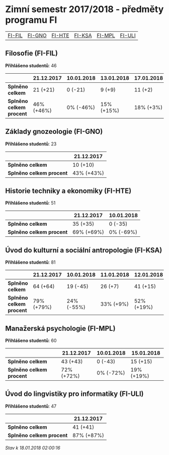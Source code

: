 # Zimní semestr 2017/2018 - předměty programu FI


| | | | | | |
|-|-|-|-|-|-|
|[FI-FIL](#filosofie-fi-fil) | [FI-GNO](#základy-gnozeologie-fi-gno) | [FI-HTE](#historie-techniky-a-ekonomiky-fi-hte) | [FI-KSA](#úvod-do-kulturní-a-sociální-antropologie-fi-ksa) | [FI-MPL](#manažerská-psychologie-fi-mpl) | [FI-ULI](#úvod-do-lingvistiky-pro-informatiky-fi-uli)|

        

## Filosofie (FI-FIL)

**Přihlášeno studentů**: 46

|                          |21.12.2017|10.01.2018|13.01.2018|17.01.2018|18.01.2018|
|--------------------------|--------------------|--------------------|--------------------|--------------------|--------------------|
|**Splněno celkem**        |21 (+21)|0 (-21)|9 (+9)|11 (+2)|23 (+12)|
|**Splněno celkem procent**|46% (+46%)|0% (-46%)|15% (+15%)|18% (+3%)|38% (+20%)|

## Základy gnozeologie (FI-GNO)

**Přihlášeno studentů**: 23

|                          |21.12.2017|
|--------------------------|--------------------|
|**Splněno celkem**        |10 (+10)|
|**Splněno celkem procent**|43% (+43%)|

## Historie techniky a ekonomiky (FI-HTE)

**Přihlášeno studentů**: 51

|                          |21.12.2017|10.01.2018|
|--------------------------|--------------------|--------------------|
|**Splněno celkem**        |35 (+35)|0 (-35)|
|**Splněno celkem procent**|69% (+69%)|0% (-69%)|

## Úvod do kulturní a sociální antropologie (FI-KSA)

**Přihlášeno studentů**: 81

|                          |21.12.2017|10.01.2018|11.01.2018|12.01.2018|17.01.2018|18.01.2018|
|--------------------------|--------------------|--------------------|--------------------|--------------------|--------------------|--------------------|
|**Splněno celkem**        |64 (+64)|19 (-45)|26 (+7)|41 (+15)|47 (+6)|53 (+6)|
|**Splněno celkem procent**|79% (+79%)|24% (-55%)|33% (+9%)|52% (+19%)|59% (+8%)|67% (+8%)|

## Manažerská psychologie (FI-MPL)

**Přihlášeno studentů**: 60

|                          |21.12.2017|10.01.2018|15.01.2018|
|--------------------------|--------------------|--------------------|--------------------|
|**Splněno celkem**        |43 (+43)|0 (-43)|15 (+15)|
|**Splněno celkem procent**|72% (+72%)|0% (-72%)|19% (+19%)|

## Úvod do lingvistiky pro informatiky (FI-ULI)

**Přihlášeno studentů**: 47

|                          |21.12.2017|
|--------------------------|--------------------|
|**Splněno celkem**        |41 (+41)|
|**Splněno celkem procent**|87% (+87%)|



*Stav k 18.01.2018 02:00:16*